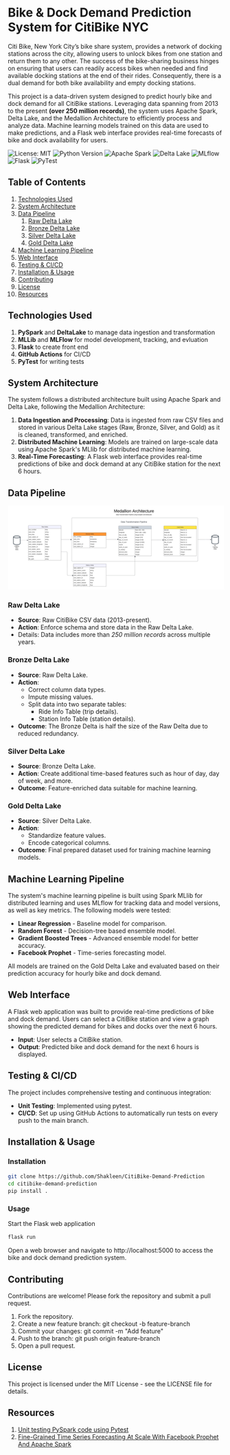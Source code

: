 # Bike & Dock Demand Prediction System for CitiBike NYC

Citi Bike, New York City’s bike share system, provides a network of docking stations across the city, allowing users to unlock bikes from one station and return them to any other. The success of the bike-sharing business hinges on ensuring that users can readily access bikes when needed and find available docking stations at the end of their rides. Consequently, there is a dual demand for both bike availability and empty docking stations. 

This project is a data-driven system designed to predict hourly bike and dock demand for all CitiBike stations. Leveraging data spanning from 2013 to the present **(over 250 million records)**, the system uses Apache Spark, Delta Lake, and the Medallion Architecture to efficiently process and analyze data. Machine learning models trained on this data are used to make predictions, and a Flask web interface provides real-time forecasts of bike and dock availability for users.

![License: MIT](https://img.shields.io/badge/License-MIT-blue.svg)
![Python Version](https://img.shields.io/badge/Python-3.8%2B-blue)
![Apache Spark](https://img.shields.io/badge/Apache%20Spark-Cluster%20Computing-orange)
![Delta Lake](https://img.shields.io/badge/Delta%20Lake-Data%20Lake-blue)
![MLflow](https://img.shields.io/badge/MLflow-Tracking%20Experiment-blue)
![Flask](https://img.shields.io/badge/Flask-Web%20Framework-lightgrey)
![PyTest](https://img.shields.io/badge/PyTest-Testing-green)
<!-- ![Azure](https://img.shields.io/badge/Azure-Cloud_Service-blue)
![Docker](https://img.shields.io/badge/Docker-Containerization-blue) -->

## Table of Contents

1. [Technologies Used](#technologies-used)
1. [System Architecture](#system-architecture)
1. [Data Pipeline](#data-pipeline)
    1. [Raw Delta Lake](#raw-delta-lake)
    1. [Bronze Delta Lake](#bronze-delta-lake)
    1. [Silver Delta Lake](#silver-delta-lake)
    1. [Gold Delta Lake](#gold-delta-lake)
1. [Machine Learning Pipeline](#machine-learning-pipeline)
1. [Web Interface](#web-interface)
1. [Testing & CI/CD](#testing--cicd)
1. [Installation & Usage](#installation--usage)
1. [Contributing](#contributing)
1. [License](#license)
1. [Resources](#resources)

## Technologies Used
1. **PySpark** and **DeltaLake** to manage data ingestion and transformation
1. **MLLib** and **MLFlow** for model development, tracking, and evluation
1. **Flask** to create front end
1. **GitHub Actions** for CI/CD
1. **PyTest** for writing tests

## System Architecture

The system follows a distributed architecture built using Apache Spark and Delta Lake, following the Medallion Architecture:

1. **Data Ingestion and Processing**: Data is ingested from raw CSV files and stored in various Delta Lake stages (Raw, Bronze, Silver, and Gold) as it is cleaned, transformed, and enriched.
1. **Distributed Machine Learning**: Models are trained on large-scale data using Apache Spark's MLlib for distributed machine learning.
1. **Real-Time Forecasting**: A Flask web interface provides real-time predictions of bike and dock demand at any CitiBike station for the next 6 hours.

## Data Pipeline

![Medallion Data Architecture](Diagrams/Medallion_Architecture.jpeg)

### Raw Delta Lake
* **Source**: Raw CitiBike CSV data (2013-present).
* **Action**: Enforce schema and store data in the Raw Delta Lake.
* Details: Data includes more than _250 million records_ across multiple years.

### Bronze Delta Lake
* **Source**: Raw Delta Lake.
* **Action**: 
    * Correct column data types.
    * Impute missing values.
    * Split data into two separate tables:
        * Ride Info Table (trip details).
        * Station Info Table (station details).
* **Outcome**: The Bronze Delta is half the size of the Raw Delta due to reduced redundancy.

### Silver Delta Lake
* **Source**: Bronze Delta Lake.
* **Action**: Create additional time-based features such as hour of day, day of week, and more.
* **Outcome**: Feature-enriched data suitable for machine learning.

### Gold Delta Lake
* **Source**: Silver Delta Lake.
* **Action**:
    * Standardize feature values.
    * Encode categorical columns.
* **Outcome**: Final prepared dataset used for training machine learning models.

## Machine Learning Pipeline
The system's machine learning pipeline is built using Spark MLlib for distributed learning and uses MLflow for tracking data and model versions, as well as key metrics. The following models were tested:

* **Linear Regression** - Baseline model for comparison.
* **Random Forest** - Decision-tree based ensemble model.
* **Gradient Boosted Trees** - Advanced ensemble model for better accuracy.
* **Facebook Prophet** - Time-series forecasting model.

All models are trained on the Gold Delta Lake and evaluated based on their prediction accuracy for hourly bike and dock demand.

## Web Interface
A Flask web application was built to provide real-time predictions of bike and dock demand. Users can select a CitiBike station and view a graph showing the predicted demand for bikes and docks over the next 6 hours.

* **Input**: User selects a CitiBike station.
* **Output**: Predicted bike and dock demand for the next 6 hours is displayed.

## Testing & CI/CD

The project includes comprehensive testing and continuous integration:

* **Unit Testing**: Implemented using pytest.
* **CI/CD**: Set up using GitHub Actions to automatically run tests on every push to the main branch.

## Installation & Usage

### Installation

```bash
git clone https://github.com/Shakleen/CitiBike-Demand-Prediction
cd citibike-demand-prediction
pip install .
```

### Usage
Start the Flask web application
```bash
flask run
```

Open a web browser and navigate to http://localhost:5000 to access the bike and dock demand prediction system.

## Contributing
Contributions are welcome! Please fork the repository and submit a pull request.

1. Fork the repository.
1. Create a new feature branch: git checkout -b feature-branch
1. Commit your changes: git commit -m "Add feature"
1. Push to the branch: git push origin feature-branch
1. Open a pull request.

## License
This project is licensed under the MIT License - see the LICENSE file for details.


## Resources
1. [Unit testing PySpark code using Pytest](https://engineeringfordatascience.com/posts/pyspark_unit_testing_with_pytest/)
1. [Fine-Grained Time Series Forecasting At Scale With Facebook Prophet And Apache Spark](https://www.databricks.com/blog/2020/01/27/time-series-forecasting-prophet-spark.html)